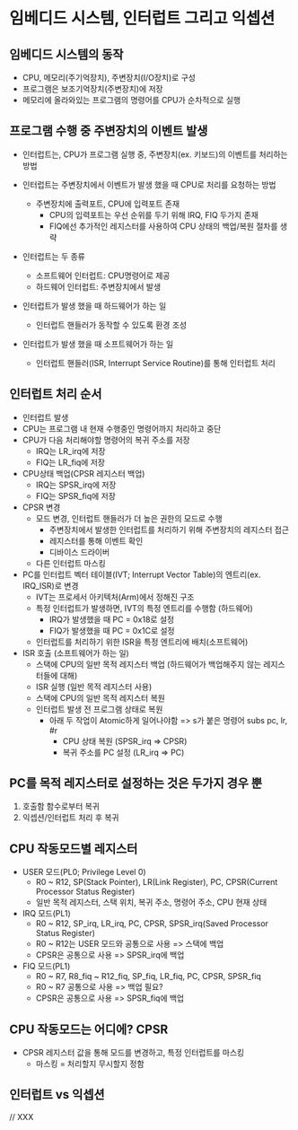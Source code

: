 # 

#   임베디드 시스템, 인터럽트 그리고 익셉션

## 임베디드 시스템의 동작

- CPU, 메모리(주기억장치), 주변장치(I/O장치)로 구성
- 프로그램은 보조기억장치(주변장치)에 저장
- 메모리에 올라와있는 프로그램의 명령어를 CPU가 순차적으로 실행



## 프로그램 수행 중 주변장치의 이벤트 발생

- 인터럽트는, CPU가 프로그램 실행 중, 주변장치(ex. 키보드)의 이벤트를 처리하는 방법

- 인터럽트는 주변장치에서 이벤트가 발생 했을 때 CPU로 처리를 요청하는 방법

  - 주변장치에 출력포트,  CPU에 입력포트 존재
    - CPU의 입력포트는 우선 순위를 두기 위해 IRQ, FIQ 두가지 존재
    - FIQ에선 추가적인 레지스터를 사용하여 CPU 상태의 백업/복원 절차를 생략

- 인터럽트는 두 종류

  - 소프트웨어 인터럽트:  CPU명령어로 제공
  - 하드웨어 인터럽트: 주변장치에서 발생

- 인터럽트가 발생 했을 때 하드웨어가 하는 일

  - 인터럽트 핸들러가 동작할 수 있도록 환경 조성

- 인터럽트가 발생 했을 때 소프트웨어가 하는 일

  - 인터럽트 핸들러(ISR, Interrupt Service Routine)를 통해 인터럽트 처리

    

## 인터럽트 처리 순서

- 인터럽트 발생
- CPU는 프로그램 내 현재 수행중인 명령어까지 처리하고 중단
- CPU가 다음 처리해야할 명령어의 복귀 주소를 저장 
  - IRQ는 LR_irq에 저장
  - FIQ는 LR_fiq에 저장
- CPU상태 백업(CPSR 레지스터 백업)
  - IRQ는 SPSR_irq에 저장
  - FIQ는 SPSR_fiq에 저장
- CPSR 변경
  - 모드 변경, 인터럽트 핸들러가 더 높은 권한의 모드로 수행
    - 주변장치에서 발생한 인터럽트를 처리하기 위해 주변장치의 레지스터 접근
    - 레지스터를 통해 이벤트 확인
    - 디바이스 드라이버
  - 다른 인터럽트 마스킹
- PC를 인터럽트 벡터 테이블(IVT; Interrupt Vector Table)의 엔트리(ex. IRQ_ISR)로 변경
  - IVT는 프로세서 아키텍처(Arm)에서 정해진 구조
  - 특정 인터럽트가 발생하면, IVT의 특정 엔트리를 수행함 (하드웨어)
    - IRQ가 발생했을 때 PC = 0x18로 설정
    - FIQ가 발생했을 때 PC = 0x1C로 설정
  - 인터럽트를 처리하기 위한 ISR을 특정 엔트리에 배치(소프트웨어)
- ISR 호출 (소프트웨어가 하는 일)
  - 스택에 CPU의 일반 목적 레지스터 백업 (하드웨어가 백업해주지 않는 레지스터들에 대해)
  - ISR 실행 (일반 목적 레지스터 사용)
  - 스택에 CPU의 일반 목적 레지스터 복원
  - 인터럽트 발생 전 프로그램 상태로 복원
    - 아래 두 작업이 Atomic하게 일어나야함 => s가 붙은 명령어 subs pc, lr, #r
      - CPU 상태 복원 (SPSR_irq => CPSR) 
      - 복귀 주소를 PC 설정 (LR_irq => PC)



## PC를 목적 레지스터로 설정하는 것은 두가지 경우 뿐

1. 호출함 함수로부터 복귀
2. 익셉션/인터럽트 처리 후 복귀

## CPU 작동모드별 레지스터

- USER 모드(PL0; Privilege Level 0)
  - R0 ~ R12, SP(Stack Pointer), LR(Link Register), PC, CPSR(Current Processor Status Register)
  - 일반 목적 레지스터, 스택 위치, 복귀 주소, 명령어 주소, CPU 현재 상태
- IRQ 모드(PL1)
  - R0 ~ R12, SP_irq, LR_irq, PC, CPSR, SPSR_irq(Saved Processor Status Register)
  - R0 ~ R12는 USER 모드와 공통으로 사용 => 스택에 백업
  - CPSR은 공통으로 사용 => SPSR_irq에 백업
- FIQ 모드(PL1)
  - R0 ~ R7, R8_fiq ~ R12_fiq, SP_fiq, LR_fiq, PC, CPSR, SPSR_fiq
  - R0 ~ R7 공통으로 사용 => 백업 필요?
  - CPSR은 공통으로 사용 => SPSR_fiq에 백업


## CPU 작동모드는 어디에? CPSR

- CPSR 레지스터 값을 통해 모드를 변경하고, 특정 인터럽트를 마스킹
  - 마스킹 = 처리할지 무시할지 정함


## 인터럽트  vs 익셉션
// XXX

